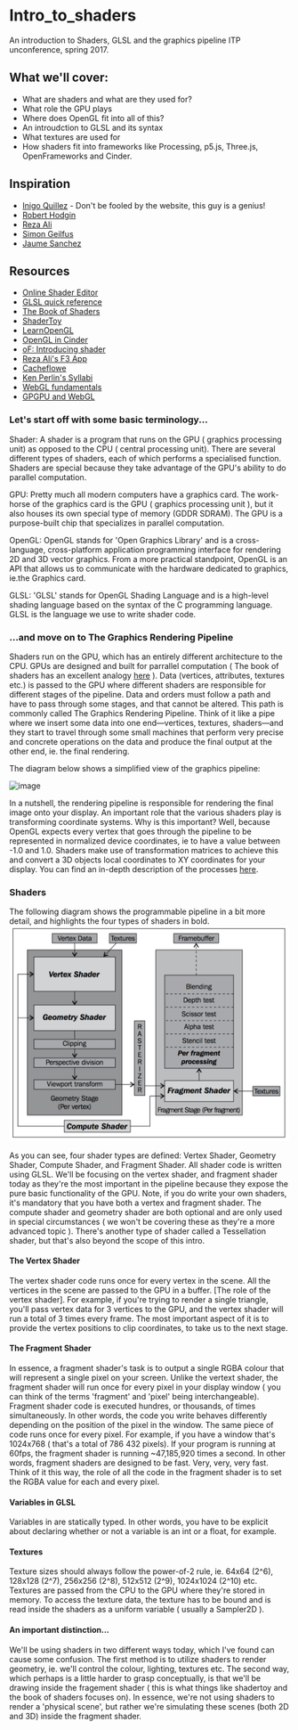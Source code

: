 # Intro_to_shaders
An introduction to Shaders, GLSL and the graphics pipeline ITP unconference, spring 2017. 

## What we'll cover:
- What are shaders and what are they used for?
- What role the GPU plays
- Where does OpenGL fit into all of this?
- An introudction to GLSL and its syntax
- What textures are used for
- How shaders fit into frameworks like Processing, p5.js, Three.js, OpenFrameworks and Cinder.

## Inspiration
 - [Inigo Quillez](http://iquilezles.org/) - Don't be fooled by the website, this guy is a genius!
 - [Robert Hodgin](http://roberthodgin.com/)
 - [Reza Ali](http://www.syedrezaali.com/)
 - [Simon Geilfus](http://www.simongeilfus.com/)
 - [Jaume Sanchez](https://www.clicktorelease.com/)
 
## Resources
- [Online Shader Editor](http://editor.thebookofshaders.com/)
- [GLSL quick reference](https://www.khronos.org/files/opengl-quick-reference-card.pdf)
- [The Book of Shaders](http://thebookofshaders.com/)
- [ShaderToy](https://www.shadertoy.com/)
- [LearnOpenGL](https://learnopengl.com/)
- [OpenGL in Cinder](https://libcinder.org/docs/guides/opengl/index.html)
- [oF: Introducing shader](http://openframeworks.cc/ofBook/chapters/shaders.html)
- [Reza Ali's F3 App](http://www.syedrezaali.com/#/f3-mac-app/)
- [Cacheflowe](https://github.com/cacheflowe/creative-coding-class-notes/blob/master/creative-coding-overview.md)
- [Ken Perlin's Syllabi](http://mrl.nyu.edu/~perlin/#classes)
- [WebGL fundamentals](http://webglfundamentals.org/webgl/lessons/webgl-shaders-and-glsl.html)
- [GPGPU and WebGL](http://www.vizitsolutions.com/portfolio/webgl/gpgpu/)


### Let's start off with some basic terminology...

Shader:
A shader is a program that runs on the GPU ( graphics processing unit) as opposed to the CPU ( central processing unit).  There are several different types of shaders, each of which performs a specialised function.  Shaders are special because they take advantage of the GPU's ability to do parallel computation.

GPU:
Pretty much all modern computers have a graphics card.  The work-horse of the graphics card is the GPU ( graphics processing unit ), but it also houses its own special type of memory (GDDR SDRAM).  The GPU is a purpose-built chip that specializes in parallel computation.

OpenGL:
OpenGL stands for 'Open Graphics Library' and is a cross-language, cross-platform application programming interface for rendering 2D and 3D vector graphics. From a more practical standpoint, OpenGL is an API that allows us to communicate with the hardware dedicated to graphics, ie.the Graphics card.

GLSL:
'GLSL' stands for OpenGL Shading Language and is a high-level shading language based on the syntax of the C programming language.  GLSL is the language we use to write shader code.

### ...and move on to The Graphics Rendering Pipeline
Shaders run on the GPU, which has an entirely different architecture to the CPU.  GPUs are designed and built for parrallel computation ( The book of shaders has an excellent analogy [here](http://thebookofshaders.com/01/) ).
Data (vertices, attributes, textures etc.) is passed to the GPU where different shaders are responsible for different stages of the pipeline. Data and orders must follow a path and have to pass through some stages, and that cannot be altered. This path is commonly called The Graphics Rendering Pipeline. Think of it like a pipe where we insert some data into one end—vertices, textures, shaders—and they start to travel through some small machines that perform very precise and concrete operations on the data and produce the final output at the other end, ie. the final rendering.

The diagram below shows a simplified view of the graphics pipeline:

![image](http://romain.vergne.free.fr/teaching/IS/imgs03/pipeline-v4.png)

In a nutshell, the rendering pipeline is responsible for rendering the final image onto your display.  An important role that the various shaders play is transforming coordinate systems. Why is this important? Well, because OpenGL expects every vertex that goes through the pipeline to be represented in normalized device coordinates, ie to have a value between -1.0 and 1.0. Shaders make use of transformation matrices to achieve this and convert a 3D objects local coordinates to XY coordinates for your display.  You can find an in-depth description of the processes [here](https://learnopengl.com/#!Getting-started/Coordinate-Systems).

### Shaders

The following diagram shows the programmable pipeline in a bit more detail, and highlights the four types of shaders in bold.
![pipeline](images/pipeline.png)

As you can see, four shader types are defined: Vertex Shader, Geometry Shader, Compute Shader, and Fragment Shader.  All shader code is written using GLSL.  We'll be focusing on the vertex shader, and fragment shader today as they're the most important in the pipeline because they expose the pure basic functionality of the GPU.  Note, if you do write your own shaders, it's mandatory that you have both a vertex and fragment shader.  The compute shader and geometry shader are both optional and are only used in special circumstances ( we won't be covering these as they're a more advanced topic ).  There's another type of shader called a Tessellation shader, but that's also beyond the scope of this intro.

#### The Vertex Shader
The vertex shader code runs once for every vertex in the scene. All the vertices in the scene are passed to the GPU in a buffer. [The role of the vertex shader]. For example, if you're trying to render a single triangle, you'll pass vertex data for 3 vertices to the GPU, and the vertex shader will run a total of 3 times every frame. The most important aspect of it is to provide the vertex positions to clip coordinates, to take us to the next stage.

#### The Fragment Shader
In essence, a fragment shader's task is to output a single RGBA colour that will represent a single pixel on your screen.  Unlike the vertext shader, the fragment shader will run once for every pixel in your display window ( you can think of the terms 'fragment' and 'pixel' being interchangeable). Fragment shader code is executed hundres, or thousands, of times simultaneously. In other words, the code you write behaves differently depending on the position of the pixel in the window. The same piece of code runs once for every pixel.  For example, if you have a window that's 1024x768 ( that's a total of 786 432 pixels). If your program is running at 60fps, the fragment shader is running ~47,185,920 times a second. In other words, fragment shaders are designed to be fast. Very, very, very fast.  Think of it this way, the role of all the code in the fragment shader is to set the RGBA value for each and every pixel.


#### Variables in GLSL
Variables in are statically typed. In other words, you have to be explicit about declaring whether or not a variable is an int or a float, for example.


#### Textures
Texture sizes should always follow the power-of-2 rule, ie. 64x64 (2^6), 128x128 (2^7), 256x256 (2^8), 512x512 (2^9), 1024x1024 (2^10) etc.  Textures are passed from the CPU to the GPU where they're stored in memory. To access the texture data, the texture has to be bound and is read inside the shaders as a uniform variable ( usually a Sampler2D ).

#### An important distinction...
We'll be using shaders in two different ways today, which I've found can cause some confusion.  The first method is to utilize shaders to render geometry, ie. we'll control the colour, lighting, textures etc.  The second way, which perhaps is a little harder to grasp conceptually, is that we'll be drawing inside the fragement shader ( this is what things like shadertoy and the book of shaders focuses on).  In essence, we're not using shaders to render a 'physical scene', but rather we're simulating these scenes (both 2D and 3D) inside the fragment shader.

